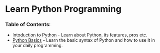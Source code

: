 # Learn Python Programming


### Table of Contents: <br>
- [Intoduction to Python](https://github.com/hritik7080/Python-Language./blob/main/Introduction%20To%20Python/) - Learn about Python, its features, pros etc.
- [Python Basics](https://github.com/hritik7080/Python-Language./blob/main/Python_Basics.ipynb/) - Learn the basic syntax of Python and how to use it in your daily programming.

